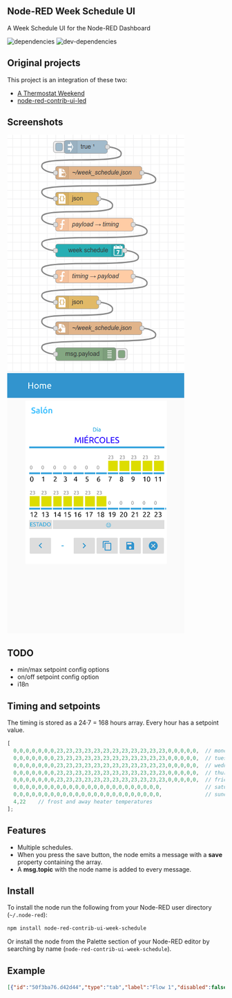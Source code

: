 ## Node-RED Week Schedule UI

A Week Schedule UI for the Node-RED Dashboard

![dependencies](https://img.shields.io/david/ingeniadevteam/node-red-contrib-ui-week-schedule.svg?style=flat-square)
![dev-dependencies](https://img.shields.io/david/dev/ingeniadevteam/node-red-contrib-ui-week-schedule.svg?style=flat-square)

## Original projects

This project is an integration of these two:

* [A Thermostat Weekend](https://tech.scargill.net/tag/a-node-red-dashboard-thermostat-in-the-making/)
* [node-red-contrib-ui-led](https://flows.nodered.org/node/node-red-contrib-ui-led)

## Screenshots

![Examples Image](images/examples.png)
![UI Image](images/ui.png)

## TODO

* min/max setpoint config options
* on/off setpoint config option
* i18n

## Timing and setpoints

The timing is stored as a 24·7 = 168 hours array. Every hour has a setpoint value.

```js
[
  0,0,0,0,0,0,0,23,23,23,23,23,23,23,23,23,23,23,23,0,0,0,0,0,  // monday
  0,0,0,0,0,0,0,23,23,23,23,23,23,23,23,23,23,23,23,0,0,0,0,0,  // tuesday
  0,0,0,0,0,0,0,23,23,23,23,23,23,23,23,23,23,23,23,0,0,0,0,0,  // wednesday
  0,0,0,0,0,0,0,23,23,23,23,23,23,23,23,23,23,23,23,0,0,0,0,0,  // thursday
  0,0,0,0,0,0,0,23,23,23,23,23,23,23,23,23,23,23,23,0,0,0,0,0,  // friday
  0,0,0,0,0,0,0,0,0,0,0,0,0,0,0,0,0,0,0,0,0,0,0,0,              // saturday
  0,0,0,0,0,0,0,0,0,0,0,0,0,0,0,0,0,0,0,0,0,0,0,0,              // sunday
  4,22    // frost and away heater temperatures
];
```
## Features

* Multiple schedules.
* When you press the save button, the node emits a message with a **save** property containing the array.
* A **msg.topic** with the node name is added to every message.

## Install

To install the node run the following from your Node-RED user directory (`~/.node-red`):
```bash
npm install node-red-contrib-ui-week-schedule
```

Or install the node from the Palette section of your Node-RED editor by searching by name (`node-red-contrib-ui-week-schedule`).

## Example

```json
[{"id":"50f3ba76.d42d44","type":"tab","label":"Flow 1","disabled":false,"info":""},{"id":"20cc9134.d017fe","type":"debug","z":"50f3ba76.d42d44","name":"","active":true,"tosidebar":true,"console":false,"tostatus":false,"complete":"false","x":190,"y":540,"wires":[]},{"id":"4c56c509.b197ac","type":"ui_week_schedule","z":"50f3ba76.d42d44","group":"4501e1fb.1f3b5","order":0,"label":"","name":"","width":0,"height":0,"x":200,"y":300,"wires":[["7995e074.3eea6"]]},{"id":"ede1d388.6f1df","type":"json","z":"50f3ba76.d42d44","name":"","property":"payload","action":"","pretty":false,"x":170,"y":180,"wires":[["950fb1a1.b9919"]]},{"id":"793789b2.67c848","type":"file in","z":"50f3ba76.d42d44","name":"~/week_schedule.json","filename":"/home/victor/week_schedule.json","format":"utf8","chunk":false,"sendError":false,"encoding":"none","x":220,"y":120,"wires":[["ede1d388.6f1df"]]},{"id":"950fb1a1.b9919","type":"function","z":"50f3ba76.d42d44","name":"payload → timing","func":"msg.timing = msg.payload;\nreturn msg;","outputs":1,"noerr":0,"x":210,"y":240,"wires":[["4c56c509.b197ac"]]},{"id":"ea7be167.3838f","type":"inject","z":"50f3ba76.d42d44","name":"","topic":"","payload":"true","payloadType":"bool","repeat":"","crontab":"","once":true,"onceDelay":0.1,"x":190,"y":60,"wires":[["793789b2.67c848"]]},{"id":"7995e074.3eea6","type":"function","z":"50f3ba76.d42d44","name":"timing → payload","func":"if (msg.save) {\n    msg.payload = msg.save;\n    return msg;\n}","outputs":1,"noerr":0,"x":210,"y":360,"wires":[["8ff0280c.5f4c18"]]},{"id":"922ff897.9ba0b8","type":"file","z":"50f3ba76.d42d44","name":"~/week_schedule.json","filename":"/home/victor/week_schedule.json","appendNewline":false,"createDir":false,"overwriteFile":"true","encoding":"none","x":220,"y":480,"wires":[["20cc9134.d017fe"]]},{"id":"8ff0280c.5f4c18","type":"json","z":"50f3ba76.d42d44","name":"","property":"payload","action":"str","pretty":false,"x":170,"y":420,"wires":[["922ff897.9ba0b8"]]},{"id":"4501e1fb.1f3b5","type":"ui_group","z":"","name":"Salón","tab":"4d9a93e1.0bf18c","disp":true,"width":"6","collapse":false},{"id":"4d9a93e1.0bf18c","type":"ui_tab","z":"","name":"Home","icon":"dashboard","disabled":false,"hidden":false}]
```
